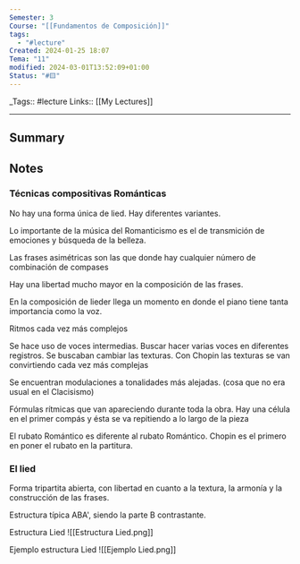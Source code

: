 ```yaml
---
Semester: 3
Course: "[[Fundamentos de Composición]]"
tags:
  - "#lecture"
Created: 2024-01-25 18:07
Tema: "11"
modified: 2024-03-01T13:52:09+01:00
Status: "#🟨"
---
```


\_Tags::  #lecture 
Links:: [[My Lectures]]
___

## Summary

## Notes

### Técnicas compositivas Románticas

No hay una forma única de lied. Hay diferentes variantes.

Lo importante de la música del Romanticismo es el de transmición de emociones y búsqueda de la belleza.

Las frases asimétricas son las que donde hay cualquier número de combinación de compases

Hay una libertad mucho mayor en la composición de las frases.

En la composición de lieder llega un momento en donde el piano tiene tanta importancia como la voz.

Ritmos cada vez más complejos

Se hace uso de voces intermedias. Buscar hacer varias voces en diferentes registros. Se buscaban cambiar las texturas. Con Chopin las texturas se van convirtiendo cada vez más complejas

Se encuentran modulaciones a tonalidades más alejadas. (cosa que no era usual en el Clacisismo)

Fórmulas rítmicas que van apareciendo durante toda la obra. Hay una célula en el primer compás y ésta se va repitiendo a lo largo de la pieza

El rubato Romántico es diferente al rubato Romántico. Chopin es el primero en poner el rubato en la partitura.

### El lied

Forma tripartita abierta, con libertad en cuanto a la
textura, la armonía y la construcción de las frases.

Estructura típica ABA', siendo la parte B contrastante.

Estructura Lied
![[Estructura Lied.png]]

Ejemplo estructura Lied
![[Ejemplo Lied.png]]







